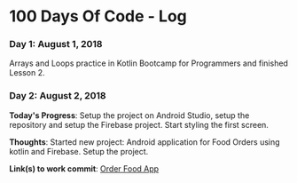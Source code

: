 # 100 Days Of Code - Log

### Day 1: August 1, 2018

Arrays and Loops practice in Kotlin Bootcamp for Programmers and finished Lesson 2.

### Day 2: August 2, 2018

**Today's Progress**: Setup the project on Android Studio, setup the repository and setup the Firebase project. Start styling the first screen.

**Thoughts**: Started new project: Android application for Food Orders using kotlin and Firebase. Setup the project.

**Link(s) to work commit**: [Order Food App](https://github.com/adriandleon/OrderFoodApp/commit/090247bc377996f92f7b8fd8c98c7755221b952b)
